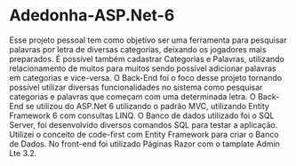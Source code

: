 # Adedonha-ASP.Net-6
Esse projeto pessoal tem como objetivo ser uma ferramenta para pesquisar palavras por letra de diversas categorias, deixando os jogadores mais preparados. É possível também cadastrar Categorias e Palavras, 
utilizando relacionamento de muitos para muitos sendo possível
adicionar palavras em categorias e vice-versa. 
O Back-End foi o foco desse projeto tornando possível utilizar diversas funcionalidades no sistema como 
pesquisar categorias e palavras que começam com uma determinada letra. 
O Back-End se utilizou do ASP.Net 6 utilizando o padrão MVC, utilizando Entity Framework 6 com consultas LINQ.
O Banco de dados utilizado foi o SQL Server, foi desenvolvido diversos comandos SQL para testar a aplicação.
Utilizei o conceito de code-first com Entity Framework para criar o Banco de Dados.
No front-end foi utilizado Páginas Razor com o tamplate Admin Lte 3.2.
